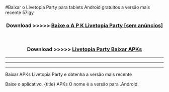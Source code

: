 #Baixar o Livetopia Party   para tablets Android gratuitos a versão mais recente 57lgy


<div align="center">
<h3>Download >>>>> <a href="https://pt-web.web.app/?pt= Livetopia Party ">Baixe o A P K Livetopia Party  [sem anúncios]</a></h3><br>

<h3>Download >>>>> <a href="https://pt-web.web.app/?pt= Livetopia Party ">Livetopia Party  Baixar APKs</a></h3>
</div>

----------------------------------------------------------

----------------------------------------------------------

----------------------------------------------------------

Baixar APKs Livetopia Party  e obtenha a versão mais recente

Baixe o aplicativo. {title} APKs O nome é a versão para .Android.


